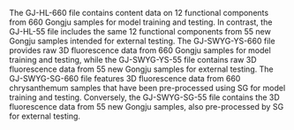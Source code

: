 The GJ-HL-660 file contains content data on 12 functional components from 660 Gongju samples for model training and testing. In contrast, the GJ-HL-55 file includes the same 12 functional components from 55 new Gongju samples intended for external testing.
The GJ-SWYG-YS-660 file provides raw 3D fluorescence data from 660 Gongju samples for model training and testing, while the GJ-SWYG-YS-55 file contains raw 3D fluorescence data from 55 new Gongju samples for external testing.
The GJ-SWYG-SG-660 file features 3D fluorescence data from 660 chrysanthemum samples that have been pre-processed using SG for model training and testing. Conversely, the GJ-SWYG-SG-55 file contains the 3D fluorescence data from 55 new Gongju samples, also pre-processed by SG for external testing.
